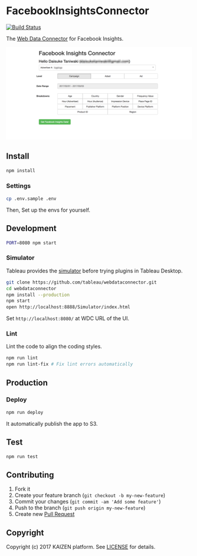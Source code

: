 # FacebookInsightsConnector

[![Build Status][build-image]][build-link]

The [Web Data Connector](https://tableau.github.io/webdataconnector/) for Facebook Insights.

![Screenshot](misc/screenshot.png)

## Install

```bash
npm install
```

### Settings

```bash
cp .env.sample .env
```

Then, Set up the envs for yourself.

## Development

```bash
PORT=8080 npm start
```

### Simulator

Tableau provides the [simulator](https://github.com/tableau/webdataconnector) before trying plugins in Tableau Desktop.

```bash
git clone https://github.com/tableau/webdataconnector.git
cd webdataconnector
npm install --production
npm start
open http://localhost:8888/Simulator/index.html
```

Set `http://localhost:8080/` at WDC URL of the UI.

### Lint

Lint the code to align the coding styles.

```bash
npm run lint
npm run lint-fix # Fix lint errors automatically
```

## Production

### Deploy

```bash
npm run deploy
```

It automatically publish the app to S3.

## Test

```bash
npm run test
```

## Contributing

1. Fork it
2. Create your feature branch (`git checkout -b my-new-feature`)
3. Commit your changes (`git commit -am 'Add some feature'`)
4. Push to the branch (`git push origin my-new-feature`)
5. Create new [Pull Request](../../pull/new/master)

## Copyright

Copyright (c) 2017 KAIZEN platform. See [LICENSE](LICENSE) for details.


[build-image]: https://circleci.com/gh/kaizenplatform/FacebookInsightsConnector.svg?style=svg
[build-link]:  https://circleci.com/gh/kaizenplatform/FacebookInsightsConnector

